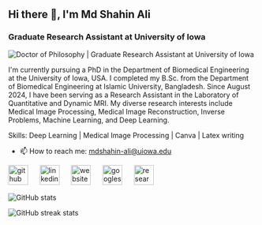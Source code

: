 ## Hi there 👋, I'm Md Shahin Ali
### Graduate Research Assistant at University of Iowa
![Doctor of Philosophy | Graduate Research Assistant at University of Iowa](https://media.licdn.com/dms/image/v2/D5616AQEAjBtc3pikuw/profile-displaybackgroundimage-shrink_200_800/profile-displaybackgroundimage-shrink_200_800/0/1699291510981?e=2147483647&v=beta&t=MuLRkDb5SMrb73snxElHmsSn5QVaM_I8yA4rRnMLQTs)

I'm currently pursuing a PhD in the Department of Biomedical Engineering at the University of Iowa, USA. I completed my B.Sc. from the Department of Biomedical Engineering at Islamic University, Bangladesh. Since August 2024, I have been serving as a Research Assistant in the Laboratory of Quantitative and Dynamic MRI. My diverse research interests include Medical Image Processing, Medical Image Reconstruction, Inverse Problems, Machine Learning, and Deep Learning.

Skills: Deep Learning | Medical Image Processing | Canva | Latex writing

- 📫 How to reach me: mdshahin-ali@uiowa.edu 


[<img src='https://cdn.jsdelivr.net/npm/simple-icons@3.0.1/icons/github.svg' alt='github' height='40'>](https://github.com/md-shahin-ali) &nbsp;&nbsp;&nbsp;&nbsp;
[<img src='https://cdn.jsdelivr.net/npm/simple-icons@3.0.1/icons/linkedin.svg' alt='linkedin' height='40'>](https://www.linkedin.com/in/md-shahin-ali/) &nbsp;&nbsp;&nbsp;&nbsp;
[<img src='https://cdn.jsdelivr.net/npm/simple-icons@3.0.1/icons/icloud.svg' alt='website' height='40'>](https://sites.google.com/view/md-shahin-ali/home) &nbsp;&nbsp;&nbsp;&nbsp;
[<img src='https://cdn.jsdelivr.net/npm/simple-icons@3.0.1/icons/googlescholar.svg' alt='googlescholar' height='40'>](https://scholar.google.com/citations?user=R35Lm8YAAAAJ&hl=en) &nbsp;&nbsp;&nbsp;&nbsp;
[<img src='https://cdn.jsdelivr.net/npm/simple-icons@3.0.1/icons/researchgate.svg' alt='researchgate' height='40'>](https://www.researchgate.net/profile/Md-Ali-177)

 

![GitHub stats](https://github-readme-stats.vercel.app/api?username=md-shahin-ali&show_icons=true)  

![GitHub streak stats](https://streak-stats.demolab.com/?user=md-shahin-ali)  

